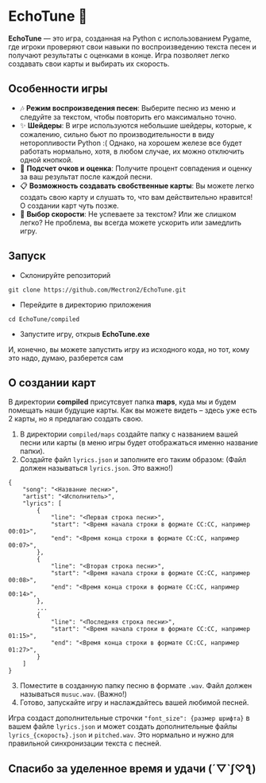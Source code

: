 # EchoTune 🎵

**EchoTune** — это игра, созданная на Python с использованием Pygame, где игроки проверяют свои навыки по воспроизведению текста песен и получают результаты с оценками в конце. Игра позволяет легко создавать свои карты и выбирать их скорость.

## Особенности игры

- 🎶 **Режим воспроизведения песен**: Выберите песню из меню и следуйте за текстом, чтобы повторить его максимально точно.
- ✨ **Шейдеры**: В игре используются небольшие шейдеры, которые, к сожалению, сильно бьют по производительности в виду неторопливости Python :( Однако, на хорошем железе все будет работать нормально, хотя, в любом случае, их можно отключить одной кнопкой.
- 📝 **Подсчет очков и оценка**: Получите процент совпадения и оценку за ваш результат после каждой песни.
- 📋 **Возможность создавать свобственные карты**: Вы можете легко создать свою карту и слушать то, что вам действительно нравится! О создании карт чуть позже.
- 🐋 **Выбор скорости**: Не успеваете за текстом? Или же слишком легко? Не проблема, вы всегда можете ускорить или замедлить игру.

## Запуск

- Склонируйте репозиторий
```
git clone https://github.com/Mectron2/EchoTune.git
```
- Перейдите в директорию приложения
```
cd EchoTune/compiled
```
- Запустите игру, открыв **EchoTune.exe**

И, конечно, вы можете запустить игру из исходного кода, но тот, кому это надо, думаю, разберется сам

## О создании карт

В директории **compiled** присутсвует папка **maps**, куда мы и будем помещать наши будущие карты. Как вы можете видеть – здесь уже есть 2 карты, но я предлагаю создать свою.

1. В директории ```compiled/maps``` создайте папку с названием вашей песни или карты (в меню игры будет отображаться именно название папки).
2. Создайте файл ```lyrics.json``` и заполните его таким образом: (Файл должен называться ```lyrics.json```. Это важно!)
```
{
    "song": "<Название песни>",
    "artist": "<Исполнитель>",
    "lyrics": [
        {
            "line": "<Первая строка песни>",
            "start": "<Время начала строки в формате СС:CC, например 00:01>",
            "end": "<Время конца строки в формате СС:CC, например 00:07>",
        },
        {
            "line": "<Вторая строка песни>",
            "start": "<Время начала строки в формате СС:CC, например 00:08>",
            "end": "<Время конца строки в формате СС:CC, например 00:14>",
        },
        ...
        {
            "line": "<Последняя строка песни>",
            "start": "<Время начала строки в формате СС:CC, например 01:15>",
            "end": "<Время конца строки в формате СС:CC, например 01:27>",
        }
    ]
}
```
3. Поместите в созданную папку песню в формате ```.wav```. Файл должен называться ```musuc.wav```. (Важно!)
4. Готово, запускайте игру и наслаждайтесь вашей любимой песней.

Игра создаст дополнительные строчки ```"font_size": {размер шрифта}``` в вашем файле ```lyrics.json``` и может создать дополнительные файлы ```lyrics_{скорость}.json``` и ```pitched.wav```. Это нормально и нужно для правильной синхронизации текста с песней.

## Спасибо за уделенное время и удачи (´▽`ʃ♡ƪ)
